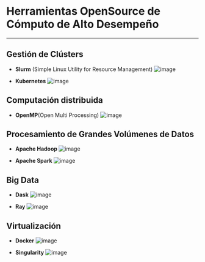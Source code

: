# Herramientas OpenSource de Cómputo de Alto Desempeño
***
## Gestión de Clústers
* **Slurm** (Simple Linux Utility for Resource Management)
![image](https://github.com/user-attachments/assets/d65d5ca8-3570-4dcb-a0d6-ded9d7bd6c53)

* **Kubernetes**
![image](https://github.com/user-attachments/assets/738dab6d-c824-44ed-a5ac-de2c0ed1b392)

## Computación distribuida
* **OpenMP**(Open Multi Processing)
![image](https://github.com/user-attachments/assets/27b5958a-d842-425e-9a5c-922691a51f96)

## Procesamiento de Grandes Volúmenes de Datos
* **Apache Hadoop**
![image](https://github.com/user-attachments/assets/d5acc296-573e-4d0a-9575-b0414b7fb939)

* **Apache Spark**
![image](https://github.com/user-attachments/assets/92cca6f9-9990-4ec3-a3d1-a4a1580b06be)

## Big Data
* **Dask**
![image](https://github.com/user-attachments/assets/143cbe99-ea22-4281-aef7-892118151688)

* **Ray**
![image](https://github.com/user-attachments/assets/5ef7bf67-cd25-41b9-be82-f713722efdfe)

## Virtualización
* **Docker**
![image](https://github.com/user-attachments/assets/7d88d98d-8cdf-4398-b5b7-cf5887ac192d)

* **Singularity**
![image](https://github.com/user-attachments/assets/36753cee-5964-4cf2-baed-e4cef241987d)
